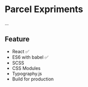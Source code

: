 # Parcel Expriments

...

## Feature

- React ✅
- ES6 with babel ✅
- SCSS
- CSS Modules
- Typography.js
- Build for production